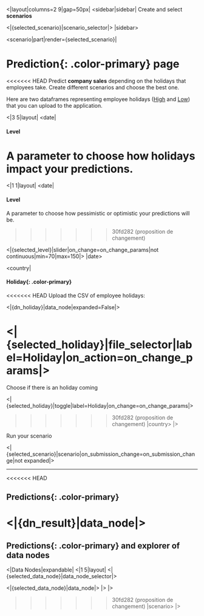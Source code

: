 <|layout|columns=2 9|gap=50px|
<sidebar|sidebar|
Create and select **scenarios**

<|{selected_scenario}|scenario_selector|>
|sidebar>

<scenario|part|render={selected_scenario}|
# **Prediction**{: .color-primary} page

<<<<<<< HEAD
Predict **company sales** depending on the holidays that employees take. Create different scenarios and choose the best one.

Here are two dataframes representing employee holidays ([High](data/holiday_high.csv) and [Low](data/holiday_low.csv)) that you can upload to the application.

<|3 5|layout|
<date|
#### Level

A parameter to choose how holidays impact your predictions.
=======
<|1 1|layout|
<date|
#### Level

A parameter to choose how pessimistic or optimistic your predictions will be.
>>>>>>> 30fd282 (proposition de changement)

<|{selected_level}|slider|on_change=on_change_params|not continuous|min=70|max=150|>
|date>

<country|
#### **Holiday**{: .color-primary}

<<<<<<< HEAD
Upload the CSV of employee holidays:

<|{dn_holiday}|data_node|expanded=False|>


<|{selected_holiday}|file_selector|label=Holiday|on_action=on_change_params|>
=======
Choose if there is an holiday coming

<|{selected_holiday}|toggle|label=Holiday|on_change=on_change_params|>
>>>>>>> 30fd282 (proposition de changement)
|country>
|>

Run your scenario

<|{selected_scenario}|scenario|on_submission_change=on_submission_change|not expanded|>

---------------------------------------

<<<<<<< HEAD
## **Predictions**{: .color-primary}

<|{dn_result}|data_node|>
=======
## **Predictions**{: .color-primary} and explorer of data nodes

<|Data Nodes|expandable|
<|1 5|layout|
<|{selected_data_node}|data_node_selector|> 

<|{selected_data_node}|data_node|>
|>
|>

>>>>>>> 30fd282 (proposition de changement)
|scenario>
|>

